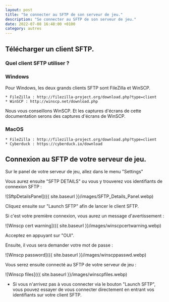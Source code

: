 ```yaml
---
layout: post
title: "Se connecter au SFTP de son serveur de jeu."
description: "Se connecter au SFTP de son serveur de jeu."
date: 2022-07-08 16:48:00 +0100
category: autres
---
```


## Télécharger un client SFTP.

### Quel client SFTP utiliser ?

### Windows

Pour Windows, les deux grands clients SFTP sont FileZilla et WinSCP.

    * FileZilla : http://filezilla-project.org/download.php?type=client
    * WinSCP : http://winscp.net/download.php

Nous vous conseillons WinSCP. Et les captures d'écrans de cette documentation serons des captures d'écrans de WinSCP.

### MacOS

    * FileZilla : http://filezilla-project.org/download.php?type=client
    * Cyberduck : https://cyberduck.io/download

## Connexion au SFTP de votre serveur de jeu.

Sur le panel de votre serveur de jeu, allez dans le menu "Settings" 

Vous aurez ensuite "SFTP DETAILS" ou vous y trouverez vos identifiants de connexion SFTP :

![SftpDetailsPanel]({{ site.baseurl }}/images/SFTP_Details_Panel.webp)

Cliquez ensuite sur "Launch SFTP" afin de lancer le client SFTP.

Si c'est votre première connexion, vous aurez un message d'avertissement :

![Winscp cert warning]({{ site.baseurl }}/images/winscpcertwarning.webp)

Acceptez en appuyant sur "OUI".

Ensuite, il vous sera demander votre mot de passe :

![Winscp password]({{ site.baseurl }}/images/winscppasswd.webp)

Vous serez ensuite connecté au SFTP de votre serveur de jeu :

![Winscp files]({{ site.baseurl }}/images/winscpfiles.webp)

* Si vous n'arrivez pas à vous connecter via le bouton "Launch SFTP", vous pouvez essayer de vous connecter directement en entrant vos identifiants sur votre client SFTP.